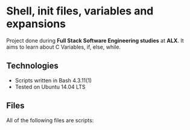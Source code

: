 # Shell, init files, variables and expansions

Project done during **Full Stack Software Engineering studies** at **ALX**. It aims to learn about C Variables, if, else, while.

## Technologies
* Scripts written in Bash 4.3.11(1)
* Tested on Ubuntu 14.04 LTS

## Files
All of the following files are scripts:
